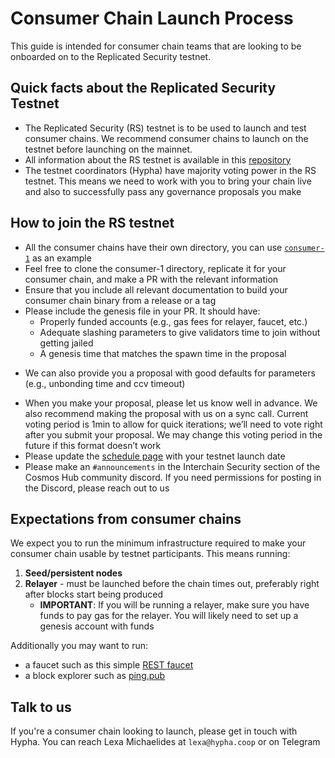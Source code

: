 # Consumer Chain Launch Process

This guide is intended for consumer chain teams that are looking to be onboarded on to the Replicated Security testnet.

## Quick facts about the Replicated Security Testnet
* The Replicated Security (RS) testnet is to be used to launch and test consumer chains. We recommend consumer chains to launch on the testnet before launching on the mainnet.
* All information about the RS testnet is available in this [repository](https://github.com/cosmos/testnets/tree/master/replicated-security)
* The testnet coordinators (Hypha) have majority voting power in the RS testnet. This means we need to work with you to bring your chain live and also to successfully pass any governance proposals you make

## How to join the RS testnet
* All the consumer chains have their own directory, you can use [`consumer-1`](consumer-1/README.md) as an example
* Feel free to clone the consumer-1 directory, replicate it for your consumer chain, and make a PR with the relevant information
* Ensure that you include all relevant documentation to build your consumer chain binary from a release or a tag
* Please include the genesis file in your PR. It should have: 
  - Properly funded accounts (e.g., gas fees for relayer, faucet, etc.)
  - Adequate slashing parameters to give validators time to join without getting jailed
  - A genesis time that matches the spawn time in the proposal
- We can also provide you a proposal with good defaults for parameters (e.g., unbonding time and ccv timeout)
* When you make your proposal, please let us know well in advance. We also recommend making the proposal with us on a sync call. Current voting period is 1min to allow for quick iterations; we’ll need to vote right after you submit your proposal. We may change this voting period in the future if this format doesn’t work
* Please update the [schedule page](SCHEDULE.md) with your testnet launch date
* Please make an `#announcements` in the Interchain Security section of the Cosmos Hub community discord. If you need permissions for posting in the Discord, please reach out to us

## Expectations from consumer chains
We expect you to run the minimum infrastructure required to make your consumer chain usable by testnet participants. This means running:
1. **Seed/persistent nodes**  
2. **Relayer** - must be launched before the chain times out, preferably right after blocks start being produced
   - **IMPORTANT**: If you will be running a relayer, make sure you have funds to pay gas for the relayer. You will likely need to set up a genesis account with funds

Additionally you may want to run:
- a faucet such as this simple [REST faucet](https://github.com/hyphacoop/cosmos-rest-faucet)
- a block explorer such as [ping.pub](https://github.com/ping-pub/explorer)

## Talk to us
If you're a consumer chain looking to launch, please get in touch with Hypha. You can reach Lexa Michaelides at `lexa@hypha.coop` or on Telegram